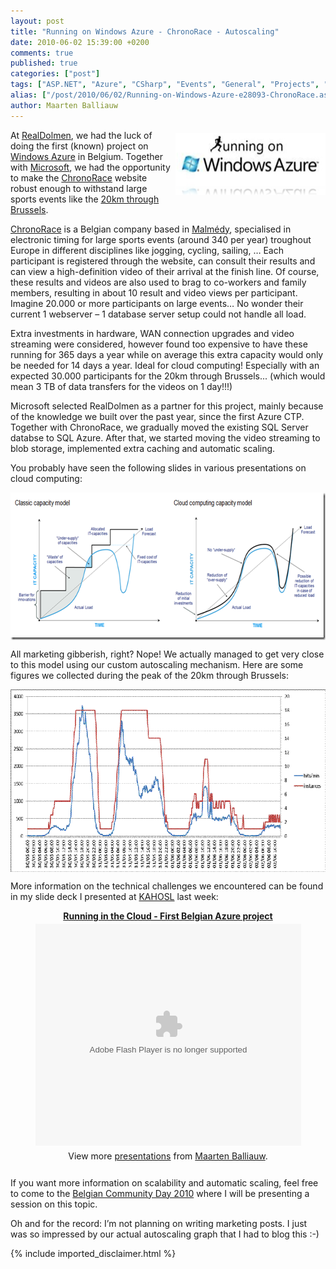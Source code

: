 ```yaml
---
layout: post
title: "Running on Windows Azure - ChronoRace - Autoscaling"
date: 2010-06-02 15:39:00 +0200
comments: true
published: true
categories: ["post"]
tags: ["ASP.NET", "Azure", "CSharp", "Events", "General", "Projects", "Scalability", "Azure Database", "Webfarm"]
alias: ["/post/2010/06/02/Running-on-Windows-Azure-e28093-ChronoRace.aspx", "/post/2010/06/02/running-on-windows-azure-e28093-chronorace.aspx"]
author: Maarten Balliauw
---
```

<p><a href="http://www.chronorace.be" target="_blank"><img style="border-bottom: 0px; border-left: 0px; margin: 5px 0px 5px 5px; display: inline; border-top: 0px; border-right: 0px" title="image" border="0" alt="image" align="right" src="/images/image_48.png" width="240" height="99" /></a> At <a href="http://www.realdolmen.com" target="_blank">RealDolmen</a>, we had the luck of doing the first (known) project on <a href="http://www.azure.com" target="_blank">Windows Azure</a> in Belgium. Together with <a href="http://www.microsoft.com" target="_blank">Microsoft</a>, we had the opportunity to make the <a href="http://www.chronorace.be" target="_blank">ChronoRace</a> website robust enough to withstand large sports events like the <a href="http://www.20km.be/" target="_blank">20km through Brussels</a>.</p>  <p><a href="http://www.chronorace.be">ChronoRace</a> <a href="http://www.chronorace.be/"></a>is a Belgian company based in <a href="http://www.malmedy.be/" target="_blank">Malmédy</a>, specialised in electronic timing for large sports events (around 340 per year) troughout Europe in different disciplines like jogging, cycling, sailing, … Each participant is registered through the website, can consult their results and can view a high-definition video of their arrival at the finish line. Of course, these results and videos are also used to brag to co-workers and family members, resulting in about 10 result and video views per participant. Imagine 20.000 or more participants on large events… No wonder their current 1 webserver – 1 database server setup could not handle all load.</p>  <p>Extra investments in hardware, WAN connection upgrades and video streaming were considered, however found too expensive to have these running for 365 days a year while on average this extra capacity would only be needed for 14 days a year. Ideal for cloud computing! Especially with an expected 30.000 participants for the 20km through Brussels... (which would mean 3 TB of data transfers for the videos on 1 day!!!)</p>  <p>Microsoft selected RealDolmen as a partner for this project, mainly because of the knowledge we built over the past year, since the first Azure CTP. Together with ChronoRace, we gradually moved the existing SQL Server databse to SQL Azure. After that, we started moving the video streaming to blob storage, implemented extra caching and automatic scaling.</p>  <p>You probably have seen the following slides in various presentations on cloud computing:</p>  <p><a href="/images/image_49.png"><img style="border-bottom: 0px; border-left: 0px; display: block; float: none; margin-left: auto; border-top: 0px; margin-right: auto; border-right: 0px" title="Capacity cloud computing" border="0" alt="Capacity cloud computing" src="/images/image_thumb_21.png" width="644" height="236" /></a> </p>  <p>All marketing gibberish, right? Nope! We actually managed to get very close to this model using our custom autoscaling mechanism. Here are some figures we collected during the peak of the 20km through Brussels:</p>  <p><a href="/images/clip_image002.gif"><img style="border-bottom: 0px; border-left: 0px; display: block; float: none; margin-left: auto; border-top: 0px; margin-right: auto; border-right: 0px" title="Windows Azure Auto Scaling" border="0" alt="Windows Azure Auto Scaling" src="/images/clip_image002_thumb.gif" width="640" height="292" /></a></p>  <p>More information on the technical challenges we encountered can be found in my slide deck I presented at <a href="http://www.kahosl.be" target="_blank">KAHOSL</a> last week:</p>

<div style="width:100%;text-align:center;" id="__ss_4311983"><strong style="display:block;margin:12px 0 4px"><a href="http://www.slideshare.net/maartenba/running-in-the-cloud-first-belgian-azure-project" title="Running in the Cloud - First Belgian Azure project">Running in the Cloud - First Belgian Azure project</a></strong><object id="__sse4311983" width="425" height="355"><param name="movie" value="http://static.slidesharecdn.com/swf/ssplayer2.swf?doc=cusersmblrq67desktoprunninginthecloud-chronorace-100526032547-phpapp02&stripped_title=running-in-the-cloud-first-belgian-azure-project" /><param name="allowFullScreen" value="true"/><param name="allowScriptAccess" value="always"/><embed name="__sse4311983" src="http://static.slidesharecdn.com/swf/ssplayer2.swf?doc=cusersmblrq67desktoprunninginthecloud-chronorace-100526032547-phpapp02&stripped_title=running-in-the-cloud-first-belgian-azure-project" type="application/x-shockwave-flash" allowscriptaccess="always" allowfullscreen="true" width="425" height="355"></embed></object><div style="padding:5px 0 12px">View more <a href="http://www.slideshare.net/">presentations</a> from <a href="http://www.slideshare.net/maartenba">Maarten Balliauw</a>.</div></div>
  <p>If you want more information on scalability and automatic scaling, feel free to come to the <a href="http://www.communityday.be" target="_blank">Belgian Community Day 2010</a> where I will be presenting a session on this topic.</p>  <p>Oh and for the record: I’m not planning on writing marketing posts. I just was so impressed by our actual autoscaling graph that I had to blog this :-)</p>

{% include imported_disclaimer.html %}

